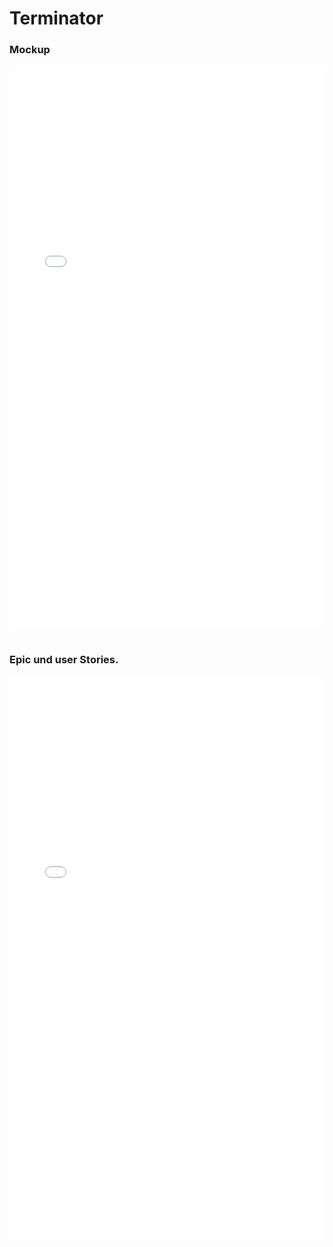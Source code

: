 # Terminator
### Mockup
<embed src="Terminator_V5.pdf" width="100%" height="900px" type="application/pdf">

<br>
<br>

### Epic und user Stories.
<embed src="Epic und User Stories.pdf" width="100%" height="900px" type="application/pdf">


